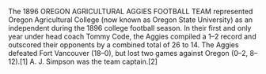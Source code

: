 The 1896 OREGON AGRICULTURAL AGGIES FOOTBALL TEAM represented Oregon Agricultural College (now known as Oregon State University) as an independent during the 1896 college football season. In their first and only year under head coach Tommy Code, the Aggies compiled a 1–2 record and outscored their opponents by a combined total of 26 to 14. The Aggies defeated Fort Vancouver (18–0), but lost two games against Oregon (0–2, 8–12).[1] A. J. Simpson was the team captain.[2]
